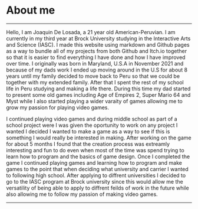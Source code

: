 # About me

---

Hello, I am Joaquin De Losada, a 21 year old American-Peruvian. I am currently in my third year at Brock University studying in the Interactive Arts and Science (IASC). I made this website using markdown and Github pages as a way to bundle all of my projects from both Github and Itch.io together so that it is easier to find everything I have done and how I have improved over time. I originally was born in Maryland, U.S.A in November 2021 and because of my dads work I ended up moving around in the U.S for about 8 years until my family decided to move back to Peru so that we could be together with my extended family. After that I spent the rest of my school life in Peru studying and making a life there. During this time my dad started to present some old games including Age of Empires 2, Super Mario 64 and Myst while I also started playing a wider varaity of games allowing me to grow my passion for playing video games.

I continued playing video games and during middle school as part of a school project were I was given the oportunity to work on any project I wanted I decided I wanted to make a game as a way to see if this is something I would really be interested in making. After working on the game for about 5 months I found that the creation process was extreamly interesting and fun to do even when most of the time was spend trying to learn how to program and the basics of game design. Once I completed the game I continued playing games and learning how to program and make games to the point that when deciding what university and carrier I wanted to following high school. After applying to diffrent universities I decided to go to the IASC program at Brock university since this would allow me the versatility of being able to apply to diffrent feilds of work in the future while also allowing me to follow my passion of making video games. 

---